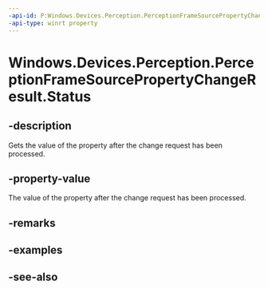 ```yaml
---
-api-id: P:Windows.Devices.Perception.PerceptionFrameSourcePropertyChangeResult.Status
-api-type: winrt property
---
```


<!-- Property syntax
public Windows.Devices.Perception.PerceptionFrameSourcePropertyChangeStatus Status { get; }
-->

# Windows.Devices.Perception.PerceptionFrameSourcePropertyChangeResult.Status

## -description
Gets the value of the property after the change request has been processed.

## -property-value
The value of the property after the change request has been processed.

## -remarks

## -examples

## -see-also
